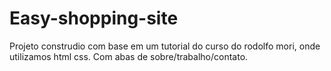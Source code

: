 # Easy-shopping-site
Projeto construdio com base em um tutorial do curso do rodolfo mori, onde utilizamos html css.
Com abas de sobre/trabalho/contato.
